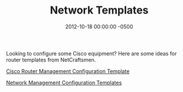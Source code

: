 ﻿---
title:  Network Templates
date:   2012-10-18 00:00:00 -0500
categories: IT
---

Looking to configure some Cisco equipment? Here are some ideas for router templates from NetCraftsmen.

<a href="http://www.netcraftsmen.net/resources/archived-articles/464-cisco-router-management-configuration-template.html">Cisco Router Management Configuration Template</a>

<a href="http://www.netcraftsmen.net/resources/archived-articles/460-network-management-configuration-templates.html">Network Management Configuration Templates</a>
